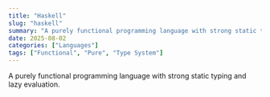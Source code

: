 ```yaml
---
title: "Haskell"
slug: "haskell"
summary: "A purely functional programming language with strong static typing and lazy evaluation."
date: 2025-08-02
categories: ["Languages"]
tags: ["Functional", "Pure", "Type System"]
---
```


A purely functional programming language with strong static typing and lazy evaluation.
